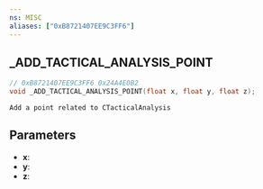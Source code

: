 ```yaml
---
ns: MISC
aliases: ["0xB8721407EE9C3FF6"]
---
```

## _ADD_TACTICAL_ANALYSIS_POINT

```c
// 0xB8721407EE9C3FF6 0x24A4E0B2
void _ADD_TACTICAL_ANALYSIS_POINT(float x, float y, float z);
```

```
Add a point related to CTacticalAnalysis
```

## Parameters
* **x**: 
* **y**: 
* **z**: 

